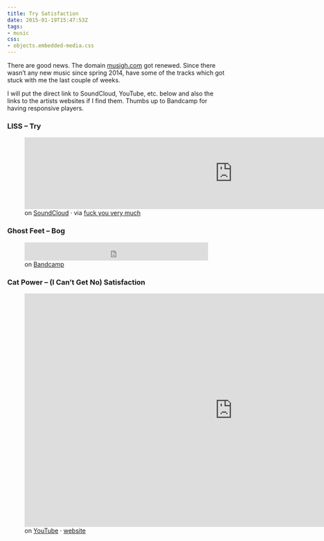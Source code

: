 ```yaml
---
title: Try Satisfaction
date: 2015-01-19T15:47:53Z
tags:
- music
css:
- objects.embedded-media.css
---
```

There are good news. The domain <a href="http://musigh.com">musigh.com</a> got renewed. Since there wasn’t any new music since spring 2014, have some of the tracks which got stuck with me the last couple of weeks.

I will put the direct link to SoundCloud, YouTube, etc. below and also the links to the artists websites if I find them. Thumbs up to Bandcamp for having responsive players.

### LISS – Try

<figure>
    <div class="embedded-media" style="--width: 960; --height: 166;">
        <iframe width="960" height="166" scrolling="no" frameborder="no" src="https://w.soundcloud.com/player/?url=https%3A//api.soundcloud.com/tracks/219037420&amp;color={{ site.ui_color }}&amp;auto_play=false&amp;hide_related=false&amp;show_comments=true&amp;show_user=true&amp;show_reposts=false"></iframe>
    </div>
    <figcaption>on <a href="https://soundcloud.com/liss2014/try/">SoundCloud</a> · via <a href="http://fuckyouverymuch.dk/post/106547379190/we-listen-to-liss">fuck you very much</a></figcaption>
</figure>

### Ghost Feet – Bog

<figure>
    <iframe style="border: 0; width: 100%; height: 42px;" src="https://bandcamp.com/EmbeddedPlayer/album=2367195171/size=small/bgcol=ffffff/track=2183804182/transparent=true/" seamless>Ghost Feet – Bog</iframe>
    <figcaption>on <a href="https://droppinggems.bandcamp.com/track/bog">Bandcamp</a></figcaption>
</figure>

### Cat Power – (I Can’t Get No) Satisfaction

<figure>
    <div class="embedded-media">
        <iframe width="960" height="540" src="https://www.youtube-nocookie.com/embed/lF3Wo47EbNo?rel=0" frameborder="0" allowfullscreen></iframe>
    </div>
    <figcaption>on <a href="https://www.youtube.com/watch?v=lF3Wo47EbNo">YouTube</a> · <a href="http://www.catpowermusic.com/">website</a></figcaption>
</figure>
